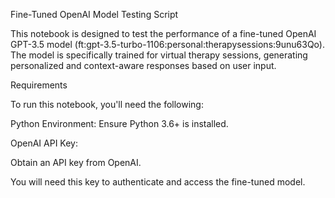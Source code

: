Fine-Tuned OpenAI Model Testing Script


This notebook is designed to test the performance of a fine-tuned OpenAI GPT-3.5 model (ft:gpt-3.5-turbo-1106:personal:therapysessions:9unu63Qo). The model is specifically trained for virtual therapy sessions, generating personalized and context-aware responses based on user input.




Requirements

To run this notebook, you'll need the following:

Python Environment: Ensure Python 3.6+ is installed.

OpenAI API Key:

Obtain an API key from OpenAI.

You will need this key to authenticate and access the fine-tuned model.
